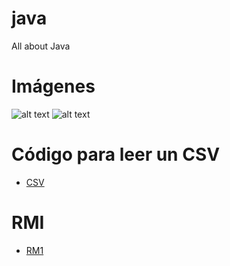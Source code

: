# java
All about Java

# Imágenes

![alt text](./images/appscript01.png)
![alt text](./images/appscript02.png)
# Código para leer un CSV
* [  CSV  ](./codes/csv.java) 
# RMI
* [RM1](https://github.com/luisreylara/java/blob/main/RMI/Readme.md)

